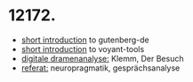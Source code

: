# 12172.
- [short introduction](https://school.dh-index.org/public/pr/2022-04-27/) to gutenberg-de
- [short introduction](https://school.dh-index.org/public/pr/2022-05-04/) to voyant-tools
- [digitale dramenanalyse:](https://school.dh-index.org/public/pr/2022-06-22/) Klemm, Der Besuch
- [referat:](https://userpage.fu-berlin.de/stschwarz/links?title=nprg_ca) neuropragmatik, gesprächsanalyse